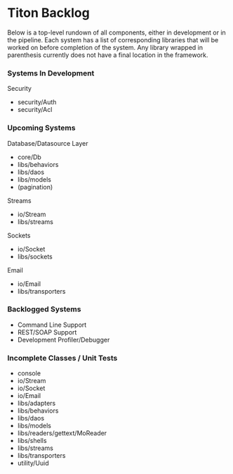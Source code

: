 # Titon Backlog #

Below is a top-level rundown of all components, either in development or in the pipeline.
Each system has a list of corresponding libraries that will be worked on before completion of the system.
Any library wrapped in parenthesis currently does not have a final location in the framework.

### Systems In Development ###

Security
* security/Auth
* security/Acl

### Upcoming Systems ###

Database/Datasource Layer
* core/Db
* libs/behaviors
* libs/daos
* libs/models
* (pagination)

Streams
* io/Stream
* libs/streams

Sockets
* io/Socket
* libs/sockets

Email
* io/Email
* libs/transporters

### Backlogged Systems ###

* Command Line Support
* REST/SOAP Support
* Development Profiler/Debugger

### Incomplete Classes / Unit Tests ###

* console
* io/Stream
* io/Socket
* io/Email
* libs/adapters
* libs/behaviors
* libs/daos
* libs/models
* libs/readers/gettext/MoReader
* libs/shells
* libs/streams
* libs/transporters
* utility/Uuid